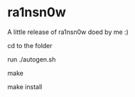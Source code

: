 # ra1nsn0w
A little release of ra1nsn0w doed by me :)

cd to the folder 

run ./autogen.sh 

make

make install
